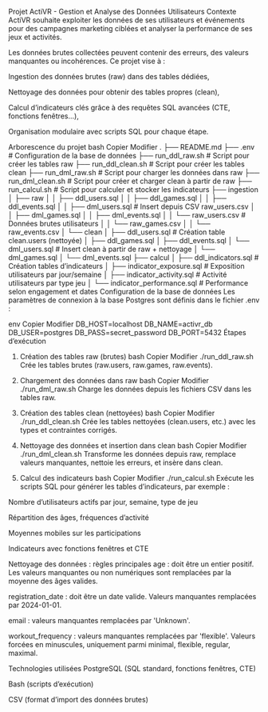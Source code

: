 Projet ActiVR - Gestion et Analyse des Données Utilisateurs
Contexte
ActiVR souhaite exploiter les données de ses utilisateurs et événements pour des campagnes marketing ciblées et analyser la performance de ses jeux et activités.

Les données brutes collectées peuvent contenir des erreurs, des valeurs manquantes ou incohérences. Ce projet vise à :

Ingestion des données brutes (raw) dans des tables dédiées,

Nettoyage des données pour obtenir des tables propres (clean),

Calcul d’indicateurs clés grâce à des requêtes SQL avancées (CTE, fonctions fenêtres...),

Organisation modulaire avec scripts SQL pour chaque étape.

Arborescence du projet
bash
Copier
Modifier
.
├── README.md
├── .env                       # Configuration de la base de données
├── run_ddl_raw.sh             # Script pour créer les tables raw
├── run_ddl_clean.sh           # Script pour créer les tables clean
├── run_dml_raw.sh             # Script pour charger les données dans raw
├── run_dml_clean.sh           # Script pour créer et charger clean à partir de raw
├── run_calcul.sh              # Script pour calculer et stocker les indicateurs
├── ingestion
│   ├── raw
│   │   ├── ddl_users.sql
│   │   ├── ddl_games.sql
│   │   ├── ddl_events.sql
│   │   ├── dml_users.sql      # Insert depuis CSV raw_users.csv
│   │   ├── dml_games.sql
│   │   ├── dml_events.sql
│   │   └── raw_users.csv      # Données brutes utilisateurs
│   │   └── raw_games.csv
│   │   └── raw_events.csv
│   └── clean
│       ├── ddl_users.sql      # Création table clean.users (nettoyée)
│       ├── ddl_games.sql
│       ├── ddl_events.sql
│       └── dml_users.sql      # Insert clean à partir de raw + nettoyage
│       └── dml_games.sql
│       └── dml_events.sql
├── calcul
│   ├── ddl_indicators.sql     # Création tables d’indicateurs
│   ├── indicator_exposure.sql # Exposition utilisateurs par jour/semaine
│   ├── indicator_activity.sql # Activité utilisateurs par type jeu
│   └── indicator_performance.sql # Performance selon engagement et dates
Configuration de la base de données
Les paramètres de connexion à la base Postgres sont définis dans le fichier .env :

env
Copier
Modifier
DB_HOST=localhost
DB_NAME=activr_db
DB_USER=postgres
DB_PASS=secret_password
DB_PORT=5432
Étapes d’exécution
1. Création des tables raw (brutes)
bash
Copier
Modifier
./run_ddl_raw.sh
Crée les tables brutes (raw.users, raw.games, raw.events).

2. Chargement des données dans raw
bash
Copier
Modifier
./run_dml_raw.sh
Charge les données depuis les fichiers CSV dans les tables raw.

3. Création des tables clean (nettoyées)
bash
Copier
Modifier
./run_ddl_clean.sh
Crée les tables nettoyées (clean.users, etc.) avec les types et contraintes corrigés.

4. Nettoyage des données et insertion dans clean
bash
Copier
Modifier
./run_dml_clean.sh
Transforme les données depuis raw, remplace valeurs manquantes, nettoie les erreurs, et insère dans clean.

5. Calcul des indicateurs
bash
Copier
Modifier
./run_calcul.sh
Exécute les scripts SQL pour générer les tables d’indicateurs, par exemple :

Nombre d’utilisateurs actifs par jour, semaine, type de jeu

Répartition des âges, fréquences d’activité

Moyennes mobiles sur les participations

Indicateurs avec fonctions fenêtres et CTE

Nettoyage des données : règles principales
age : doit être un entier positif. Les valeurs manquantes ou non numériques sont remplacées par la moyenne des âges valides.

registration_date : doit être un date valide. Valeurs manquantes remplacées par 2024-01-01.

email : valeurs manquantes remplacées par 'Unknown'.

workout_frequency : valeurs manquantes remplacées par 'flexible'. Valeurs forcées en minuscules, uniquement parmi minimal, flexible, regular, maximal.

Technologies utilisées
PostgreSQL (SQL standard, fonctions fenêtres, CTE)

Bash (scripts d’exécution)

CSV (format d’import des données brutes)